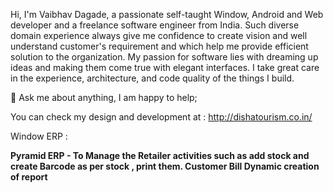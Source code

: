 Hi, I'm Vaibhav Dagade, a passionate self-taught Window, Android and Web developer and a freelance software engineer from India.
Such diverse domain experience always give me confidence to create vision and well understand customer's requirement and which help me provide efficient solution to the organization. My passion for software lies with dreaming up ideas and making them come true with elegant interfaces.
I take great care in the experience, architecture, and code quality of the things I build.

💬 Ask me about anything, I am happy to help;

You can check my design and development at :
<href> http://dishatourism.co.in/ 

Window ERP :

<b>Pyramid ERP - To Manage the Retailer activities such as add stock and create Barcode as per stock , print them.
              Customer Bill 
              Dynamic creation of report
                         
       
<!---
vaibhavdagade/vaibhavdagade is a ✨ special ✨ repository because its `README.md` (this file) appears on your GitHub profile.
You can click the Preview link to take a look at your changes.
--->
